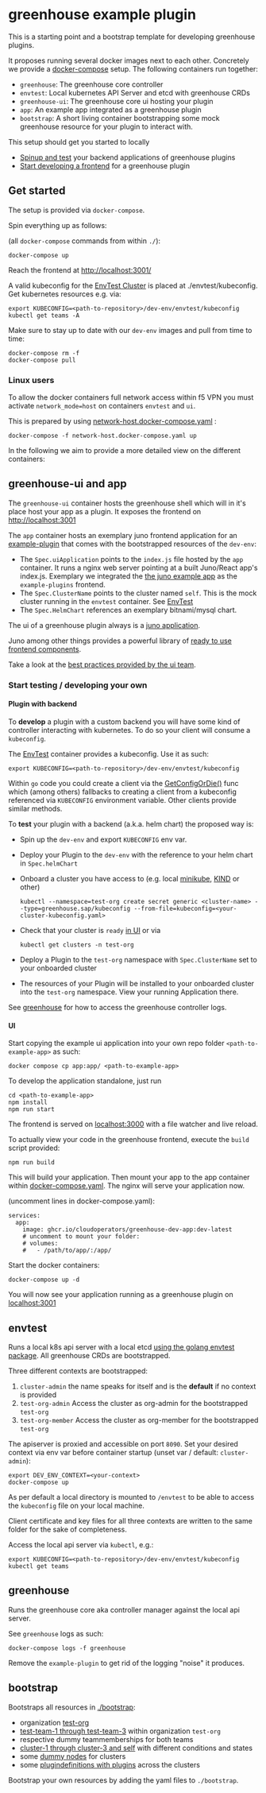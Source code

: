# greenhouse example plugin

This is a starting point and a bootstrap template for developing greenhouse
plugins.

It proposes running several docker images next to each other. Concretely we provide a [docker-compose](docker-compose.yml) setup.
The following containers run together:

- `greenhouse`: The greenhouse core controller
- `envtest`: Local kubernetes API Server and etcd with greenhouse CRDs
- `greenhouse-ui`: The greenhouse core ui hosting your plugin
- `app`: An example app integrated as a greenhouse plugin
- `bootstrap`: A short living container bootstrapping some mock greenhouse resource for your plugin to interact with.

This setup should get you started to locally

- [Spinup and test](#plugin-with-backend) your backend applications of greenhouse plugins
- [Start developing a frontend](#ui) for a greenhouse plugin

## Get started

The setup is provided via `docker-compose`.

Spin everything up as follows:

(all `docker-compose` commands from within `./`):

```
docker-compose up
```

Reach the frontend at [http://localhost:3001/](http://localhost:3001/)

A valid kubeconfig for the [EnvTest Cluster](#envtest) is placed at ./envtest/kubeconfig.
Get kubernetes resources e.g. via:

```
export KUBECONFIG=<path-to-repository>/dev-env/envtest/kubeconfig
kubectl get teams -A
```

Make sure to stay up to date with our `dev-env` images and pull from time to time:

```
docker-compose rm -f
docker-compose pull
```

### Linux users

To allow the docker containers full network access within f5 VPN you must activate `network_mode=host` on containers `envtest` and `ui`.

This is prepared by using [network-host.docker-compose.yaml](./network-host.docker-compose.yml) :

```
docker-compose -f network-host.docker-compose.yaml up
```

In the following we aim to provide a more detailed view on the different containers:

## greenhouse-ui and app

The `greenhouse-ui` container hosts the greenhouse shell which will in it's place host your app as a plugin. It exposes the frontend on [http://localhost:3001](http://localhost:3001)

The `app` container hosts an exemplary juno frontend application for an [example-plugin](./bootstrap/example-plugin.yaml) that comes with the bootstrapped resources of the `dev-env`:

- The `Spec.uiApplication` points to the `index.js` file hosted by the `app` container. It runs a nginx web server pointing at a built Juno/React app's index.js. Exemplary we integrated the [the juno example app](https://github.com/sapcc/juno/tree/main/apps/exampleapp) as the `example-plugins` frontend.
- The `Spec.ClusterName` points to the cluster named `self`. This is the mock cluster running in the `envtest` container. See [EnvTest](#envtest)
- The `Spec.HelmChart` references an exemplary bitnami/mysql chart.

The ui of a greenhouse plugin always is a [juno application](https://github.com/sapcc/juno/blob/main/docs/build_and_host_app.md).

Juno among other things provides a powerful library of [ready to use frontend components](https://ui.juno.global.cloud.sap/?path=/story/components-badge--default).

Take a look at the [best practices provided by the ui team](https://ui-team.global.cloud.sap/docs/projects/juno/bestpractices/).

### Start testing / developing your own

#### Plugin with backend

To **develop** a plugin with a custom backend you will have some kind of controller interacting with kubernetes. To do so your client will consume a `kubeconfig`.

The [EnvTest](#envtest) container provides a kubeconfig. Use it as such:

```
export KUBECONFIG=<path-to-repository>/dev-env/envtest/kubeconfig
```

Within `go` code you could create a client via the [GetConfigOrDie()](https://pkg.go.dev/sigs.k8s.io/controller-runtime/pkg/client/config#GetConfigOrDie) func which (among others) fallbacks to creating a client from a kubeconfig referenced via `KUBECONFIG` environment variable. Other clients provide similar methods.

To **test** your plugin with a backend (a.k.a. helm chart) the proposed way is:

- Spin up the `dev-env` and export `KUBECONFIG` env var.
- Deploy your Plugin to the `dev-env` with the reference to your helm chart in `Spec.helmChart`
- Onboard a cluster you have access to (e.g. local [minikube](https://minikube.sigs.k8s.io/docs/start/), [KIND](https://kind.sigs.k8s.io/docs/user/quick-start/) or other)

  ```
  kubectl --namespace=test-org create secret generic <cluster-name> --type=greenhouse.sap/kubeconfig --from-file=kubeconfig=<your-cluster-kubeconfig.yaml>
  ```

- Check that your cluster is `ready` [in UI](<http://localhost:3001/?org=test-org&__s=(greenhouse:(a:greenhouse~Fmanagement),greenhouse~Fmanagement:(a:greenhouse~Fcluster~Fadmin))>) or via
  ```
  kubectl get clusters -n test-org
  ```
- Deploy a Plugin to the `test-org` namespace with `Spec.ClusterName` set to your onboarded cluster
- The resources of your Plugin will be installed to your onboarded cluster into the `test-org` namespace. View your running Application there.

See [greenhouse](#greenhouse) for how to access the greenhouse controller logs.

#### UI

Start copying the example ui application into your own repo folder `<path-to-example-app>` as such:

```
docker compose cp app:app/ <path-to-example-app>
```

To develop the application standalone, just run

```
cd <path-to-example-app>
npm install
npm run start
```

The frontend is served on [localhost:3000](http://localhost:3000) with a file watcher and live reload.

To actually view your code in the greenhouse frontend, execute the `build` script provided:

```
npm run build
```

This will build your application.
Then mount your app to the app container within [docker-compose.yaml](./docker-compose.yml). The nginx will serve your application now.

(uncomment lines in docker-compose.yaml):

```
services:
  app:
    image: ghcr.io/cloudoperators/greenhouse-dev-app:dev-latest
    # uncomment to mount your folder:
    # volumes:
    #   - /path/to/app/:/app/
```

Start the docker containers:

```
docker-compose up -d
```

You will now see your application running as a greenhouse plugin on [localhost:3001](http://localhost:3001)

## envtest

Runs a local k8s api server with a local etcd
[using the golang envtest package](https://pkg.go.dev/sigs.k8s.io/controller-runtime/pkg/envtest).
All greenhouse CRDs are bootstrapped.

Three different contexts are bootstrapped:

1. `cluster-admin` the name speaks for itself and is the **default** if no context is provided
2. `test-org-admin` Access the cluster as org-admin for the bootstrapped
   `test-org`
3. `test-org-member` Access the cluster as org-member for the bootstrapped
   `test-org`

The apiserver is proxied and accessible on port `8090`. Set your desired context via env var before container startup (unset var / default: `cluster-admin`):

```
export DEV_ENV_CONTEXT=<your-context>
docker-compose up
```

As per default a local directory is mounted to `/envtest` to be able to access
the `kubeconfig` file on your local machine.

Client certificate and key files for all three contexts are written to the same folder for the sake of completeness.

Access the local api server via `kubectl`, e.g.:

```
export KUBECONFIG=<path-to-repository>/dev-env/envtest/kubeconfig
kubectl get teams
```

## greenhouse

Runs the greenhouse core aka controller manager against the local api server.

See `greenhouse` logs as such:

```
docker-compose logs -f greenhouse
```

Remove the `example-plugin` to get rid of the logging "noise" it produces.

## bootstrap

Bootstraps all resources in [./bootstrap](./bootstrap):

- organization [test-org](./bootstrap/test-org.yaml)
- [test-team-1 through test-team-3](./bootstrap/teams.yaml) within organization `test-org`
- respective dummy teammemberships for both teams
- [cluster-1 through cluster-3 and self](./bootstrap/clusters.yaml) with different conditions and states
- some [dummy nodes](./bootstrap/nodes.yaml) for clusters
- some [plugindefinitions with plugins](./bootstrap/plugins.yamls) across the clusters

Bootstrap your own resources by adding the yaml files to `./bootstrap`.
